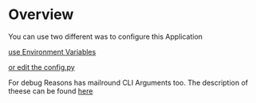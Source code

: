 # Overview

You can use two different was to configure this Application

[use Environment Variables](environment.md)

[or edit the config.py](configpy.md)

For debug Reasons has mailround CLI Arguments too. The description of theese can be found [here](clid.md)